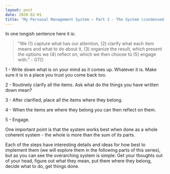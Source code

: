 ```yaml
---
layout: post
date: 2020-02-01
title: "My Personal Management System – Part 2 - The System (condensed)"
---
```


In one longish sentence here it is:
> "We (1) capture what has our attention, (2) clarify what each item means and what to do about it, (3) organize the result, which present the options we (4) reflect on, which we then choose to (5) engage with." - GTD

1 - Write down what is on your mind as it comes up. Whatever it is. Make sure it is in a place you trust you come back too.

2 - Routinely clarify all the items. Ask what do the things you have written down mean?

3 - After clarified, place all the items where they belong.

4 - When the items are where they belong you can then reflect on them.

5 - Engage.

One important point is that the system works best when done as a whole coherent system - the whole is more than the sum of its parts.

Each of the steps have interesting details and ideas for how best to implement them (we will explore them in the following parts of this series), but as you can see the overarching system is simple: Get your thoughts out of your head, figure out what they mean, put them where they belong, decide what to do, get things done.
